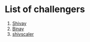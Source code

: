 # List of challengers
1. [Shivay](https://github.com/shivaylamba)
2. [Binay](https://github.com/binay-tripathy)
3. [shivscaler](http://github.com/shivscaler)
